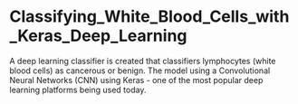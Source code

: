 # Classifying_White_Blood_Cells_with_Keras_Deep_Learning
A deep learning classifier is created that classifiers lymphocytes (white blood cells) as cancerous or benign. The model using a Convolutional Neural Networks (CNN) using Keras - one of the most popular deep learning platforms being used today.
